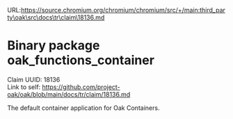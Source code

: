 URL:https://source.chromium.org/chromium/chromium/src/+/main:third_party\oak\src\docs\tr\claim\18136.md
# Binary package oak_functions_container

Claim UUID: 18136\
Link to self:
https://github.com/project-oak/oak/blob/main/docs/tr/claim/18136.md

The default container application for Oak Containers.
